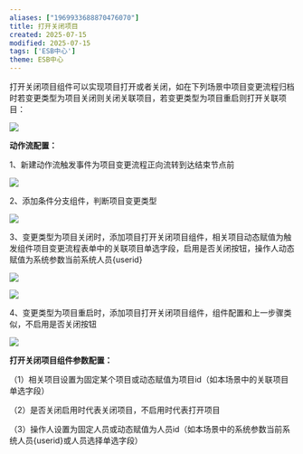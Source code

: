 ```yaml
---
aliases: ["1969933688870476070"]
title: 打开关闭项目
created: 2025-07-15
modified: 2025-07-15
tags: ['ESB中心']
theme: ESB中心
---
```


打开关闭项目组件可以实现项目打开或者关闭，如在下列场景中项目变更流程归档时若变更类型为项目关闭则关闭关联项目，若变更类型为项目重启则打开关联项目：

![](c9fa86b7cdafdbd22b91caff57836e83.jpg)

**动作流配置：**

1、新建动作流触发事件为项目变更流程正向流转到达结束节点前

![](456e363e4670cf56cd422bf3050a6c9c.jpg)

2、添加条件分支组件，判断项目变更类型

![](69461061b4555bd45773030b4c88579a.jpg)

3、变更类型为项目关闭时，添加项目打开关闭项目组件，相关项目动态赋值为触发组件项目变更流程表单中的关联项目单选字段，启用是否关闭按钮，操作人动态赋值为系统参数当前系统人员{userid}

![](314d286161ae819f5556b4eada147706.jpg)

![](d5c7a714728bf3c853bc9f2b2c33b674.jpg)

4、变更类型为项目重启时，添加项目打开关闭项目组件，组件配置和上一步骤类似，不启用是否关闭按钮

![](2f72223574be074f48f83de741c945ea.jpg)

**打开关闭项目组件参数配置：**

（1）相关项目设置为固定某个项目或动态赋值为项目id（如本场景中的关联项目单选字段）

（2）是否关闭启用时代表关闭项目，不启用时代表打开项目

（3）操作人设置为固定人员或动态赋值为人员id（如本场景中的系统参数当前系统人员{userid}或人员选择单选字段）